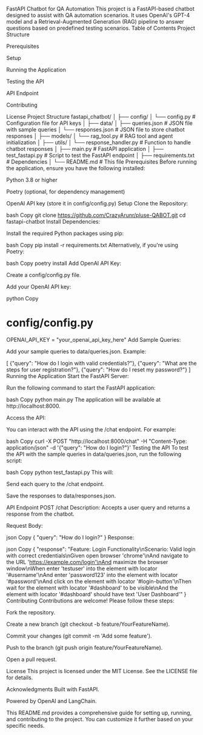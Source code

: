 FastAPI Chatbot for QA Automation
This project is a FastAPI-based chatbot designed to assist with QA automation scenarios. It uses OpenAI's GPT-4 model and a Retrieval-Augmented Generation (RAG) pipeline to answer questions based on predefined testing scenarios.
Table of Contents
Project Structure

Prerequisites

Setup

Running the Application

Testing the API

API Endpoint

Contributing

License
Project Structure
fastapi_chatbot/
│
├── config/
│   └── config.py          # Configuration file for API keys
│
├── data/
│   ├── queries.json       # JSON file with sample queries
│   └── responses.json     # JSON file to store chatbot responses
│
├── models/
│   └── rag_tool.py        # RAG tool and agent initialization
│
├── utils/
│   └── response_handler.py # Function to handle chatbot responses
│
├── main.py                # FastAPI application
│
├── test_fastapi.py        # Script to test the FastAPI endpoint
│
├── requirements.txt       # Dependencies
│
└── README.md              # This file
Prerequisites
Before running the application, ensure you have the following installed:

Python 3.8 or higher

Poetry (optional, for dependency management)

OpenAI API key (store it in config/config.py)
Setup
Clone the Repository:

bash
Copy
git clone https://github.com/CrazyArunr/pluse-QABOT.git
cd fastapi-chatbot
Install Dependencies:

Install the required Python packages using pip:

bash
Copy
pip install -r requirements.txt
Alternatively, if you're using Poetry:

bash
Copy
poetry install
Add OpenAI API Key:

Create a config/config.py file.

Add your OpenAI API key:

python
Copy
# config/config.py
OPENAI_API_KEY = "your_openai_api_key_here"
Add Sample Queries:

Add your sample queries to data/queries.json. Example:

[
    {"query": "How do I login with valid credentials?"},
    {"query": "What are the steps for user registration?"},
    {"query": "How do I reset my password?"}
]
Running the Application
Start the FastAPI Server:

Run the following command to start the FastAPI application:

bash
Copy
python main.py
The application will be available at http://localhost:8000.

Access the API:

You can interact with the API using the /chat endpoint. 
For example:

bash
Copy
curl -X POST "http://localhost:8000/chat" -H "Content-Type: application/json" -d '{"query": "How do I login?"}'
Testing the API
To test the API with the sample queries in data/queries.json, run the following script:

bash
Copy
python test_fastapi.py
This will:

Send each query to the /chat endpoint.

Save the responses to data/responses.json.

API Endpoint
POST /chat
Description: Accepts a user query and returns a response from the chatbot.

Request Body:

json
Copy
{
    "query": "How do I login?"
}
Response:

json
Copy
{
    "response": "Feature: Login Functionality\nScenario: Valid login with correct credentials\nGiven open browser 'chrome'\nAnd navigate to the URL 'https://example.com/login'\nAnd maximize the browser window\nWhen enter 'testuser' into the element with locator '#username'\nAnd enter 'password123' into the element with locator '#password'\nAnd click on the element with locator '#login-button'\nThen wait for the element with locator '#dashboard' to be visible\nAnd the element with locator '#dashboard' should have text 'User Dashboard'"
}
Contributing
Contributions are welcome! Please follow these steps:

Fork the repository.

Create a new branch (git checkout -b feature/YourFeatureName).

Commit your changes (git commit -m 'Add some feature').

Push to the branch (git push origin feature/YourFeatureName).

Open a pull request.

License
This project is licensed under the MIT License. See the LICENSE file for details.

Acknowledgments
Built with FastAPI.

Powered by OpenAI and LangChain.

This README.md provides a comprehensive guide for setting up, running, and contributing to the project. You can customize it further based on your specific needs.
